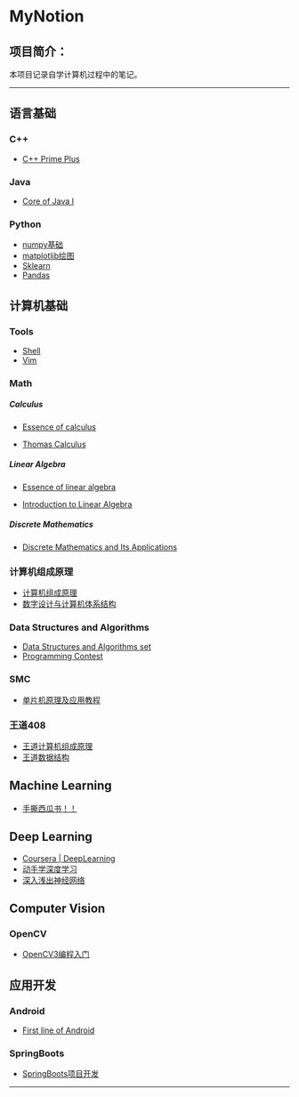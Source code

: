 # MyNotion
## 项目简介：
本项目记录自学计算机过程中的笔记。

---

## 语言基础

### C++

* [C++ Prime Plus](./C++/C++%20Prime%20Plus/C++%20Prime%20Plus)

### Java

* [Core of Java I](./Java/Java核心技术/Java核心思想)

### Python

* [numpy基础](./Python/numpy)
* [matplotlib绘图](./Python/matplotlib)
* [Sklearn](./Python/Sklearn)
* [Pandas](./Python/Pandas)

## 计算机基础

### Tools

* [Shell](./Linux/Tools/Shell)
* [Vim](./Linux/Tools/Vim)

### Math 

##### Calculus

* [Essence of calculus]()

* [Thomas Calculus]()

##### Linear Algebra

* [Essence of linear algebra](./Math/Essence%20of%20linear%20algebra)

* [Introduction to Linear Algebra](./Math/Introduction%20to%20Linear%20Algebra)

##### Discrete Mathematics

* [Discrete Mathematics and Its Applications](./Discrete%20Mathematics/离散数学及其应用/离散数学及其应用)

### 计算机组成原理

* [计算机组成原理](./计组/计算机组成原理/计算机组成原理)
* [数字设计与计算机体系结构](./计组/数字设计与计算机体系结构/数字设计与计算机结构体系)

### Data Structures and Algorithms

* [Data Structures and Algorithms set](./Data%20Structures%20and%20Algorithms/Algorithm_set)
* [Programming Contest](./Data%20Structures%20and%20Algorithms/Contest)

### SMC

* [单片机原理及应用教程](./SCM/单片机原理及应用教程/单片机原理及应用教程)

### 王道408

* [王道计算机组成原理](./王道/计组)
* [王道数据结构](./王道/数据结构)

## Machine Learning

* [手撕西瓜书！！](./MachineLearning/机器学习周志华)

## Deep Learning

* [Coursera | DeepLearning](./DeepLearning/吴恩达深度学习/吴恩达深度学习)
* [动手学深度学习](./DeepLearning/动手学深度学习)
* [深入浅出神经网络](./DeepLearning/深入浅出图神经网络)

## Computer Vision

### OpenCV

* [OpenCV3编程入门](./openCV/openCV编程入门/openCV3编程入门)

## 应用开发


### Android

* [First line of Android](./Android/FIirstLineOfAndroid/第一行代码Android)

### SpringBoots

* [SpringBoots项目开发]()

---

